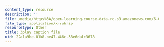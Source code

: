 ```yaml
---
content_type: resource
description: ''
file: /media/https%3A/open-learning-course-data-rc.s3.amazonaws.com/6-004-computation-structures-spring-2017/22a1a9be01b8be47486c38e6da1c3678_qyBuzeUYs2M.srt
file_type: application/x-subrip
resourcetype: Other
title: 3play caption file
uid: 22a1a9be-01b8-be47-486c-38e6da1c3678
---
```

